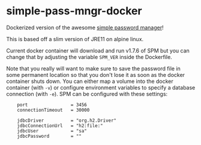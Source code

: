# simple-pass-mngr-docker
Dockerized version of the awesome [simple password manager](https://github.com/rnentjes/simple-password-manager)!

This is based off a slim version of JRE11 on alpine linux.

Current docker container will download and run v1.7.6 of SPM but you can change that by adjusting the variable `SPM_VER` inside the Dockerfile.

Note that you really will want to make sure to save the password file in some permanent location so that you don't lose it as soon as the docker container shuts down. You can either map a volume into the docker container (with `-v`) or configure environment variables to specify a database connection (with `-e`). SPM can be configured with these settings:

```
    port                = 3456
    connectionTimeout   = 30000

    jdbcDriver          = "org.h2.Driver"
    jdbcConnectionUrl   = "h2:file:"
    jdbcUser            = "sa"
    jdbcPassword        = ""
```

